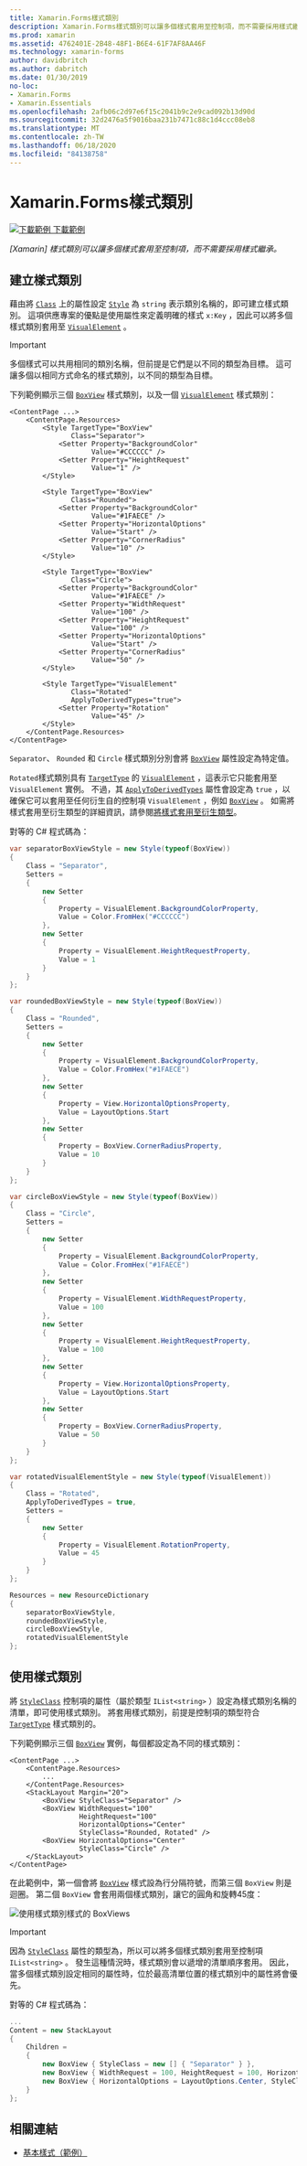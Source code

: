 ```yaml
---
title: Xamarin.Forms樣式類別
description: Xamarin.Forms樣式類別可以讓多個樣式套用至控制項，而不需要採用樣式繼承。
ms.prod: xamarin
ms.assetid: 4762401E-2B48-48F1-B6E4-61F7AF8AA46F
ms.technology: xamarin-forms
author: davidbritch
ms.author: dabritch
ms.date: 01/30/2019
no-loc:
- Xamarin.Forms
- Xamarin.Essentials
ms.openlocfilehash: 2afb06c2d97e6f15c2041b9c2e9cad092b13d90d
ms.sourcegitcommit: 32d2476a5f9016baa231b7471c88c1d4ccc08eb8
ms.translationtype: MT
ms.contentlocale: zh-TW
ms.lasthandoff: 06/18/2020
ms.locfileid: "84138758"
---
```

# <a name="xamarinforms-style-classes"></a>Xamarin.Forms樣式類別

[![下載範例 ](~/media/shared/download.png) 下載範例](https://docs.microsoft.com/samples/xamarin/xamarin-forms-samples/userinterface-styles-basicstyles)

_[Xamarin] 樣式類別可以讓多個樣式套用至控制項，而不需要採用樣式繼承。_

## <a name="create-style-classes"></a>建立樣式類別

藉由將 [`Class`](xref:Xamarin.Forms.Style.Class) 上的屬性設定 [`Style`](xref:Xamarin.Forms.Style) 為 `string` 表示類別名稱的，即可建立樣式類別。 這項供應專案的優點是使用屬性來定義明確的樣式 `x:Key` ，因此可以將多個樣式類別套用至 [`VisualElement`](xref:Xamarin.Forms.VisualElement) 。

> [!IMPORTANT]
> 多個樣式可以共用相同的類別名稱，但前提是它們是以不同的類型為目標。 這可讓多個以相同方式命名的樣式類別，以不同的類型為目標。

下列範例顯示三個 [`BoxView`](xref:Xamarin.Forms.BoxView) 樣式類別，以及一個 [`VisualElement`](xref:Xamarin.Forms.VisualElement) 樣式類別：

```xaml
<ContentPage ...>
    <ContentPage.Resources>
        <Style TargetType="BoxView"
               Class="Separator">
            <Setter Property="BackgroundColor"
                    Value="#CCCCCC" />
            <Setter Property="HeightRequest"
                    Value="1" />
        </Style>

        <Style TargetType="BoxView"
               Class="Rounded">
            <Setter Property="BackgroundColor"
                    Value="#1FAECE" />
            <Setter Property="HorizontalOptions"
                    Value="Start" />
            <Setter Property="CornerRadius"
                    Value="10" />
        </Style>    

        <Style TargetType="BoxView"
               Class="Circle">
            <Setter Property="BackgroundColor"
                    Value="#1FAECE" />
            <Setter Property="WidthRequest"
                    Value="100" />
            <Setter Property="HeightRequest"
                    Value="100" />
            <Setter Property="HorizontalOptions"
                    Value="Start" />
            <Setter Property="CornerRadius"
                    Value="50" />
        </Style>

        <Style TargetType="VisualElement"
               Class="Rotated"
               ApplyToDerivedTypes="true">
            <Setter Property="Rotation"
                    Value="45" />
        </Style>        
    </ContentPage.Resources>
</ContentPage>
```

`Separator`、 `Rounded` 和 `Circle` 樣式類別分別會將 [`BoxView`](xref:Xamarin.Forms.BoxView) 屬性設定為特定值。

`Rotated`樣式類別具有 [`TargetType`](xref:Xamarin.Forms.Style.TargetType) 的 [`VisualElement`](xref:Xamarin.Forms.VisualElement) ，這表示它只能套用至 `VisualElement` 實例。 不過，其 [`ApplyToDerivedTypes`](xref:Xamarin.Forms.Style.ApplyToDerivedTypes) 屬性會設定為 `true` ，以確保它可以套用至任何衍生自的控制項 `VisualElement` ，例如 [`BoxView`](xref:Xamarin.Forms.BoxView) 。 如需將樣式套用至衍生類型的詳細資訊，請參閱[將樣式套用至衍生類型](implicit.md#apply-a-style-to-derived-types)。

對等的 C# 程式碼為：

```csharp
var separatorBoxViewStyle = new Style(typeof(BoxView))
{
    Class = "Separator",
    Setters =
    {
        new Setter
        {
            Property = VisualElement.BackgroundColorProperty,
            Value = Color.FromHex("#CCCCCC")
        },
        new Setter
        {
            Property = VisualElement.HeightRequestProperty,
            Value = 1
        }
    }
};

var roundedBoxViewStyle = new Style(typeof(BoxView))
{
    Class = "Rounded",
    Setters =
    {
        new Setter
        {
            Property = VisualElement.BackgroundColorProperty,
            Value = Color.FromHex("#1FAECE")
        },
        new Setter
        {
            Property = View.HorizontalOptionsProperty,
            Value = LayoutOptions.Start
        },
        new Setter
        {
            Property = BoxView.CornerRadiusProperty,
            Value = 10
        }
    }
};

var circleBoxViewStyle = new Style(typeof(BoxView))
{
    Class = "Circle",
    Setters =
    {
        new Setter
        {
            Property = VisualElement.BackgroundColorProperty,
            Value = Color.FromHex("#1FAECE")
        },
        new Setter
        {
            Property = VisualElement.WidthRequestProperty,
            Value = 100
        },
        new Setter
        {
            Property = VisualElement.HeightRequestProperty,
            Value = 100
        },
        new Setter
        {
            Property = View.HorizontalOptionsProperty,
            Value = LayoutOptions.Start
        },
        new Setter
        {
            Property = BoxView.CornerRadiusProperty,
            Value = 50
        }
    }
};

var rotatedVisualElementStyle = new Style(typeof(VisualElement))
{
    Class = "Rotated",
    ApplyToDerivedTypes = true,
    Setters =
    {
        new Setter
        {
            Property = VisualElement.RotationProperty,
            Value = 45
        }
    }
};

Resources = new ResourceDictionary
{
    separatorBoxViewStyle,
    roundedBoxViewStyle,
    circleBoxViewStyle,
    rotatedVisualElementStyle
};
```

## <a name="consume-style-classes"></a>使用樣式類別

將 [`StyleClass`](xref:Xamarin.Forms.NavigableElement.StyleClass) 控制項的屬性（屬於類型 `IList<string>` ）設定為樣式類別名稱的清單，即可使用樣式類別。 將套用樣式類別，前提是控制項的類型符合 [`TargetType`](xref:Xamarin.Forms.Style.TargetType) 樣式類別的。

下列範例顯示三個 [`BoxView`](xref:Xamarin.Forms.BoxView) 實例，每個都設定為不同的樣式類別：

```xaml
<ContentPage ...>
    <ContentPage.Resources>
        ...
    </ContentPage.Resources>
    <StackLayout Margin="20">
        <BoxView StyleClass="Separator" />       
        <BoxView WidthRequest="100"
                 HeightRequest="100"
                 HorizontalOptions="Center"
                 StyleClass="Rounded, Rotated" />
        <BoxView HorizontalOptions="Center"
                 StyleClass="Circle" />
    </StackLayout>
</ContentPage>    
```

在此範例中，第一個會將 [`BoxView`](xref:Xamarin.Forms.BoxView) 樣式設為行分隔符號，而第三個 `BoxView` 則是迴圈。 第二個 `BoxView` 會套用兩個樣式類別，讓它的圓角和旋轉45度：

![使用樣式類別樣式的 BoxViews](style-class-images/boxviews.png)

> [!IMPORTANT]
> 因為 [`StyleClass`](xref:Xamarin.Forms.NavigableElement.StyleClass) 屬性的類型為，所以可以將多個樣式類別套用至控制項 `IList<string>` 。 發生這種情況時，樣式類別會以遞增的清單順序套用。 因此，當多個樣式類別設定相同的屬性時，位於最高清單位置的樣式類別中的屬性將會優先。

對等的 C# 程式碼為：

```csharp
...
Content = new StackLayout
{
    Children =
    {
        new BoxView { StyleClass = new [] { "Separator" } },
        new BoxView { WidthRequest = 100, HeightRequest = 100, HorizontalOptions = LayoutOptions.Center, StyleClass = new [] { "Rounded", "Rotated" } },
        new BoxView { HorizontalOptions = LayoutOptions.Center, StyleClass = new [] { "Circle" } }
    }
};
```

## <a name="related-links"></a>相關連結

- [基本樣式（範例）](https://docs.microsoft.com/samples/xamarin/xamarin-forms-samples/userinterface-styles-basicstyles)
